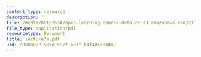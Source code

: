 ```yaml
---
content_type: resource
description: ''
file: /media/https%3A/open-learning-course-data-rc.s3.amazonaws.com/21l-701-literary-interpretation-interpreting-poetry-fall-2003/c988a022585d597f401fb4f4d5884d42_lecture7m.pdf
file_type: application/pdf
resourcetype: Document
title: lecture7m.pdf
uid: c988a022-585d-597f-401f-b4f4d5884d42
---
```

